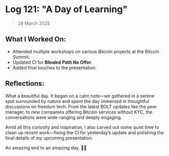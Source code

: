 # Log 121: "A Day of Learning"

> 28 March 2025

## What I Worked On:

- Attended multiple workshops on various Bitcoin projects at the Bitcoin Summit.
- Updated CI for **Blinded Path No Offer**.
- Added final touches to the presentation.

## Reflections:

What a beautiful day. It began on a calm note—we gathered in a serene spot
surrounded by nature and spent the day immersed in thoughtful discussions on
freedom tech. From the latest BOLT updates like the peer manager, to new
companies offering Bitcoin services without KYC, the conversations were
wide-ranging and deeply engaging.

Amid all this curiosity and inspiration, I also carved out some quiet time to
clean up recent work—fixing the CI for yesterday’s update and polishing the
final details of my upcoming presentation.

An amazing end to an amazing day. 🌿✨

